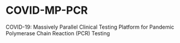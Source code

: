 # COVID-MP-PCR
COVID-19:  Massively Parallel Clinical Testing Platform for Pandemic Polymerase Chain Reaction (PCR) Testing
